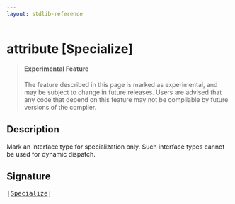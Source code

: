 ```yaml
---
layout: stdlib-reference
---
```


# attribute [Specialize]

> #### Experimental Feature
> The feature described in this page is marked as experimental, and may be subject to change in future releases.
> Users are advised that any code that depend on this feature may not be compilable by future versions of the compiler.

## Description

Mark an interface type for specialization only. Such interface types cannot be used for dynamic dispatch.


## Signature

<pre>
[<a href="specialize-0.md">Specialize</a>]
</pre>


<script>
// Fix .md links to .html when on ReadTheDocs
if (window.location.hostname.includes('readthedocs') || 
    window.location.hostname.includes('rtfd.io')) {
  document.addEventListener('DOMContentLoaded', function() {
    const links = document.querySelectorAll('a');
    links.forEach(link => {
      const href = link.getAttribute('href');
      if (href && href.includes('.md')) {
        // This regex will handle .md links with or without fragment identifiers or query parameters
        link.href = link.href.replace(/(.+)\.md(#[^?]*)?(\?.*)?$/, '$1.html$2$3');
      }
    });
  });
}
</script>
